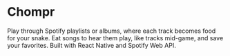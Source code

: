 # Chompr
Play through Spotify playlists or albums, where each track becomes food for your snake. Eat songs to hear them play, like tracks mid-game, and save your favorites. Built with React Native and Spotify Web API.
